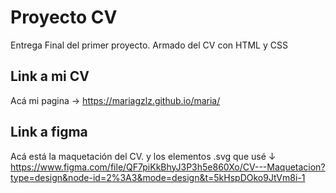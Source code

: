 # Proyecto CV
Entrega Final del primer proyecto.
Armado del CV con HTML y CSS
## Link a mi CV
Acá mi pagina → https://mariagzlz.github.io/maria/
## Link a figma
Acá está la maquetación del CV. y los elementos .svg que usé ↓
https://www.figma.com/file/QF7piKkBhyJ3P3h5e860Xo/CV---Maquetacion?type=design&node-id=2%3A3&mode=design&t=5kHspDOko9JtVm8i-1
